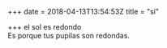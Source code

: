 +++
date = 2018-04-13T13:54:53Z
title = "sí"

+++ 
el sol es redondo   
Es porque tus pupilas son redondas.